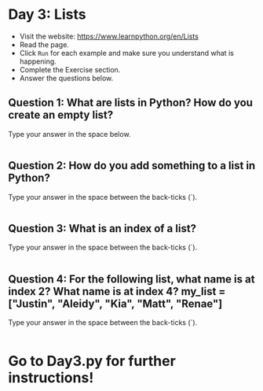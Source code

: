 # Day 3: Lists
* Visit the website: https://www.learnpython.org/en/Lists
* Read the page.
* Click `Run` for each example and make sure you understand what is happening.
* Complete the Exercise section.
* Answer the questions below.

## Question 1: What are lists in Python? How do you create an empty list?
Type your answer in the space below.
```

```

## Question 2: How do you add something to a list in Python?
Type your answer in the space between the back-ticks (`). 
```

```

## Question 3: What is an index of a list?
Type your answer in the space between the back-ticks (`).
```

```

## Question 4: For the following list, what name is at index 2? What name is at index 4? my_list = ["Justin", "Aleidy", "Kia", "Matt", "Renae"]
Type your answer in the space between the back-ticks (`).
```

```

# Go to Day3.py for further instructions!